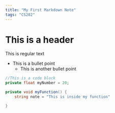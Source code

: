 ```yaml
---
title: "My First Markdown Note"
tags: "CS202"
---
```


# This is a header

This is regular text

-   This is a bullet point
    -   This is another bullet point

```C#
//This is a code block
private float myNumber = 20;

private void myFunction() {
	string note = "This is inside my function"

}

```
